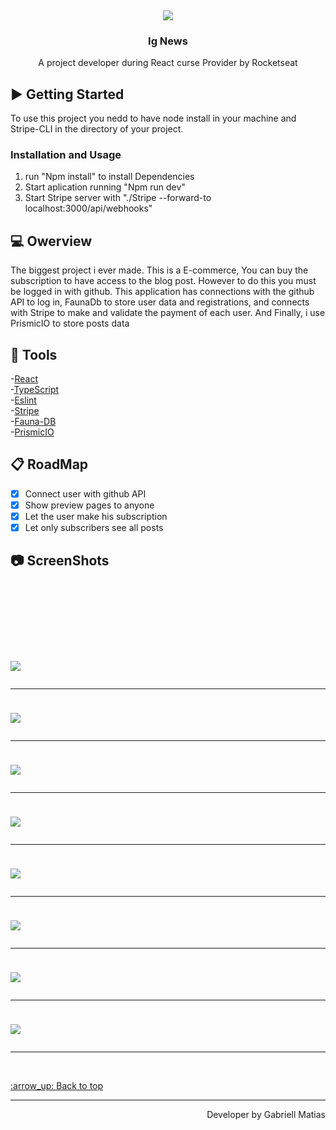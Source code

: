 
<br />
<div align="center">
  <img style="margin-top:100px;" src="https://user-images.githubusercontent.com/80908772/207341261-73769e97-4002-484e-886e-e2a0876385ac.png"/>

  <h3 align="center">Ig News</h3>

  <p align="center">
    A project developer during React curse Provider by Rocketseat
    <br />
  </p>
</div>


## :arrow_forward: Getting Started

To use this project you nedd to have node install in your machine and Stripe-CLI in the directory of your project.

### Installation and Usage

1. run "Npm install" to install Dependencies
2. Start aplication running "Npm run dev"
3. Start Stripe server with "./Stripe --forward-to localhost:3000/api/webhooks"


## 💻 Owerview
The biggest project i ever made. This is a E-commerce, You can buy the subscription to have access to the blog post.
However to do this you must be logged in with github. This application has connections with the github API to log in, FaunaDb to store user data and registrations, and connects with Stripe to make and validate the payment of each user. And Finally, i use PrismicIO to store posts data <br/>

## :hammer: Tools
-[React](https://pt-br.reactjs.org)<br/>
-[TypeScript](https://www.typescriptlang.org)<br/>
-[Eslint](https://eslint.org)<br/>
-[Stripe](https://stripe.com/br)<br/>
-[Fauna-DB](https://fauna.com)<br/>
-[PrismicIO](https://prismic.io)<br/>

## :clipboard: RoadMap

- [x] Connect user with github API
- [x] Show preview pages to anyone
- [x] Let the user make his subscription
- [x] Let only subscribers see all posts

## :camera: ScreenShots
<h1 aling="center">
  
  <img style="margin-top:100px;" src="https://user-images.githubusercontent.com/80908772/207341244-f08b2ddc-bdc6-4bb8-9d6b-d233595b1dfc.png"/>
  <hr/>
  <img style="margin-top:10px;" src="https://user-images.githubusercontent.com/80908772/207341269-298fe7a4-b2f0-4e64-9e9f-6e30d3ca0f21.png"/>
  <hr/>
  <img style="margin-top:10px;" src="https://user-images.githubusercontent.com/80908772/207341301-8e060784-8e75-4584-9ca1-b7b36b988ba3.png"/>
  <hr/>
  <img style="margin-top:10px;" src="https://user-images.githubusercontent.com/80908772/207341275-5a173ca9-f9c5-4878-9419-f78e698448aa.png"/>
  <hr/>
  <img style="margin-top:10px;" src="https://user-images.githubusercontent.com/80908772/207341283-47913f3b-171d-4e2f-9037-b4ea125514c3.png"/>
  <hr/>
  <img style="margin-top:10px;" src="https://user-images.githubusercontent.com/80908772/207341297-7f461b7a-f1df-49a8-acdc-6e6ee3750a40.png"/>
  <hr/>
  <img style="margin-top:10px;" src="https://user-images.githubusercontent.com/80908772/207341288-1424eb97-ac08-4ac5-a845-0e584533909a.png"/>
  <hr/>
  <img style="margin-top:10px;" src="https://user-images.githubusercontent.com/80908772/207341292-7663af8f-ce6e-46ed-9fad-bb8fc86da742.png"/>
  <hr/>
</h1>
<br/>

<a href='#top'>
:arrow_up: Back to top
</a>

<hr/>

<footer>
  <p align="right">
    Developer by Gabriell Matias
  </p>
</footer>



